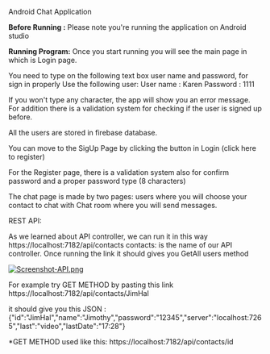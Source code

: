 
Android Chat Application 

**Before Running :**
Please note you're  running the application on Android studio


**Running Program:** 
Once you start running you will see the main page in  which is Login page.

You need to type on the following text box user name and password, for sign in properly 
Use the following user: 
User name : Karen
Password : 1111

If you won't type any character, the app will show you an error message.
For addition there is a validation system for checking if the user is signed up before.

All the users are stored in firebase database.


You can move to the SigUp Page by clicking the button in Login (click here to register)

For the Register page, there is a validation system also for confirm password and
a proper password type (8 characters)
 
The chat page is made by two pages: users where you will choose your contact to chat with
Chat room where you will send messages.

REST API:

As we learned about API controller, we can run it in this way https://localhost:7182/api/contacts 
contacts: is the name of our API controller.
Once running the link it should gives you GetAll users method 

[![Screenshot-API.png](https://i.postimg.cc/cCZ7xVsz/Screenshot-API.png)](https://postimg.cc/njR9TS9K)

For example try GET METHOD by pasting this link https://localhost:7182/api/contacts/JimHal  

it should give you this JSON : {"id":"JimHal","name":"Jimothy","password":"12345","server":"localhost:7265","last":"video","lastDate":"17:28"}

*GET METHOD used like this: https://localhost:7182/api/contacts/id
